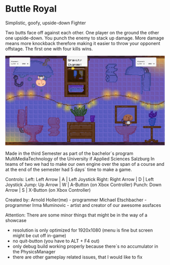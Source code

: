 # Buttle Royal
Simplistic, goofy, upside-down Fighter

Two butts face off against each other. One player on the ground the other one upside-down. You punch the enemy to stack up damage. More damage means more knockback therefore making it easier to throw your opponent offstage. The first one with four kills wins. 

![Level Sample](https://github.com/vRNI/Buttle-Royal/blob/master/ButtleRoyal/assets/Map4.png)

Made in the third Semester as part of the bachelor´s program MultiMediaTechnology of the University if Applied Sciences Salzburg
In teams of two we had to make our own engine over the span of a course and at the end of the semester had 5 days´ time to make a game.

Controls:
Left:	Left Arrow	| A | Left Joystick
Right:	Right Arrow | D | Left Joystick
Jump:	Up Arrow 	| W | A-Button (on Xbox Controller)
Punch:	Down Arrow	| S | X-Button (on Xbox Controller)

Created by:
Arnold Holler(me) - programmer
Michael Etschbacher - programmer
Irma Muminovic - artist and creator of our awesome assfaces

Attention:
There are some minor things that might be in the way of a showcase
* resolution is only optimized for 1920x1080 (menu is fine but screen might be cut off in-game)
* no quit-button (you have to ALT + F4 out)
* only debug build working properly because there´s no accumulator in the PhysicsManager
* there are other gameplay related issues, that I would like to fix
